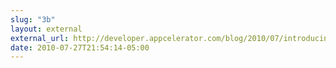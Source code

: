 ```yaml
---
slug: "3b"
layout: external
external_url: http://developer.appcelerator.com/blog/2010/07/introducing-titanium-mobile-1-4.html
date: 2010-07-27T21:54:14-05:00
---
```

